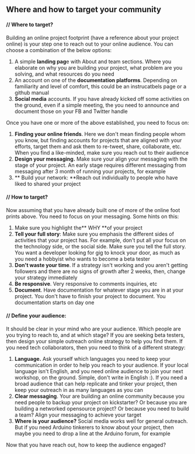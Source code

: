 ## Where and how to target your community

#### // Where to target?

Building an online project footprint (have a reference about your project online) is your step one to reach out to your online audience.  You can choose a combination of the below options:

1. A simple **landing pag**e with About and team sections.  Where you elaborate on why you are building your project, what problem are you solving, and what resources do you need
2. An account on one of the **documentation platforms**. Depending on familiarity and level of comfort, this could be an instrucatbels page or a github manual
3. **Social media** accounts. If you have already kicked off some activities on the ground, even if a simple meeting, the you need to announce and document those on your FB and Twitter handle

Once you have one or more of the above established, you need to focus on:

1. **Finding your online friends**.  Here we don't mean finding people whom you know, but finding accounts for projects that are aligned with your efforts, target them and ask them to re-tweet, share, collaborate, etc.  When you find a like-minded, make sure you reach out to their audience
2. **Design your messaging.** Make sure your align your messaging with the stage of your project.  An early stage requires different messaging from messaging after 3 month of running your projects, for example
3. ** Build your network: **Reach out individually to people who have liked to shared your project


#### // How to target?
Now assuming that you have already built one of more of the online foot prints above. You need to focus on your messaging.  Some hints on this:

1. Make sure you highlight the** WHY **of your project
2. **Tell your full story**: Make sure you emphasis the different sides of activities that your project has.  For example, don't put all your focus on the technology side, or the social side. Make sure you tell the full story. You want a developer looking for gig to knock your door, as much as you need a hobbyist who wants to become a beta tester
3. **Don't waste your time**.  If a strategy isn't working and you aren't getting followers and there are no signs of growth after 2 weeks, then, change your strategy immediately
4. **Be responsive**. Very responsive to comments inquiries, etc
5. **Document**. Have documentation for whatever stage you are in at your project. You don't have to finish your project to document. You documentation starts on day one


#### // Define your audience:

It should be clear in your mind who are your audience. Which people are you trying to reach to, and at which stage? If you are seeking beta testers, then design your simple outreach online strategy to help you find them. If you need tech collaborators, then you need to think of a different strategy:

1. **Language.**  Ask yourself which languages you need to keep your communication in order to help you reach to your audience. If your local language isn't English, and you need online audience to join your next workshop, on the ground. Simple, don't write in English :). If you need a broad audience that can help replicate and tinker your project, then keep your outreach in as many languages as you can
2. **Clear messaging**. Your are building an online community because you need people to backup your project on kickstarter? Or because you are building a networked opensource project? Or because you need to build a team?  Align your messaging to achieve your target
3. **Where is your audience?** Social media works well for general outreach. But if you need Arduino tinkerers to know about your project, then maybe you need to drop a line at the Arduino forum, for example
  
Now that you have reach out, how to keep the audience engaged?